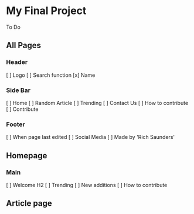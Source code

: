 # My Final Project

To Do

## All Pages

### Header
[ ] Logo
[ ] Search function
[x] Name

### Side Bar
[ ] Home
[ ] Random Article
[ ] Trending
[ ] Contact Us
[ ] How to contribute
[ ] Contribute

### Footer
[ ] When page last edited
[ ] Social Media
[ ] Made by 'Rich Saunders'

## Homepage

### Main
[ ] Welcome H2
[ ] Trending
[ ] New additions
[ ] How to contribute

## Article page

## 